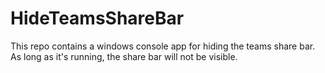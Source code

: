 # HideTeamsShareBar
This repo contains a windows console app for hiding the teams share bar. As long as it's running, the share bar will not be visible.
